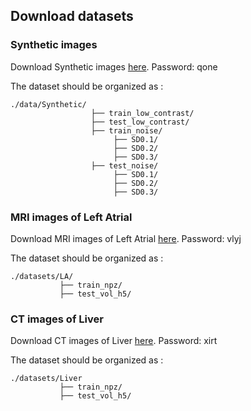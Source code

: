 ## Download datasets

### Synthetic images

Download Synthetic images [here](https://pan.baidu.com/s/1eu8gVXea3bsV_WO0i3-ERA). Password: qone 


The dataset should be organized as : 

```
./data/Synthetic/
                  ├── train_low_contrast/ 
                  ├── test_low_contrast/
                  ├── train_noise/
                       ├── SD0.1/
                       ├── SD0.2/
                       ├── SD0.3/
                  ├── test_noise/
                       ├── SD0.1/
                       ├── SD0.2/
                       ├── SD0.3/
```
### MRI images of Left Atrial

Download MRI images of Left Atrial [here](https://pan.baidu.com/s/1_3uQHMk-HzlkbDqNX6Nn7g). Password: vlyj 

The dataset should be organized as : 

```
./datasets/LA/
           ├── train_npz/
           ├── test_vol_h5/
```

### CT images of Liver
Download CT images of Liver [here](https://pan.baidu.com/s/1sQtHQuduve3VumRHaS4K3A). Password: xirt

The dataset should be organized as : 
```
./datasets/Liver
           ├── train_npz/
           ├── test_vol_h5/
```
